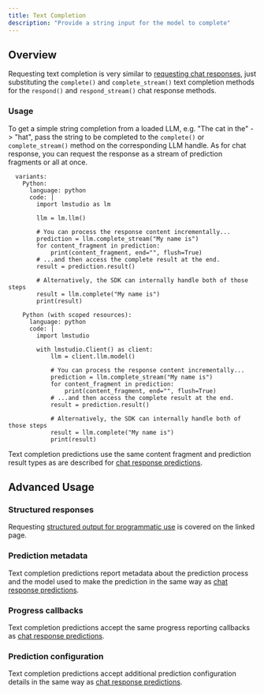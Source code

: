 ```yaml
---
title: Text Completion
description: "Provide a string input for the model to complete"
---
```


## Overview

Requesting text completion is very similar to 
[requesting chat responses](/docs/sdk/python/chat-completion), just
substituting the `complete()` and `complete_stream()` text completion
methods for the `respond()` and `respond_stream()` chat response methods.

### Usage

To get a simple string completion from a loaded LLM, e.g. "The cat in the" -> "hat",
pass the string to be completed to the `complete()` or `complete_stream()` method on
the corresponding LLM handle. As for chat response, you can request the response as
a stream of prediction fragments or all at once.

```lms_code_snippet
  variants:
    Python:
      language: python
      code: |
        import lmstudio as lm

        llm = lm.llm()

        # You can process the response content incrementally...
        prediction = llm.complete_stream("My name is")
        for content_fragment in prediction:
            print(content_fragment, end="", flush=True)
        # ...and then access the complete result at the end.
        result = prediction.result()

        # Alternatively, the SDK can internally handle both of those steps
        result = llm.complete("My name is")
        print(result)

    Python (with scoped resources):
      language: python
      code: |
        import lmstudio

        with lmstudio.Client() as client:
            llm = client.llm.model()

            # You can process the response content incrementally...
            prediction = llm.complete_stream("My name is")
            for content_fragment in prediction:
                print(content_fragment, end="", flush=True)
            # ...and then access the complete result at the end.
            result = prediction.result()

            # Alternatively, the SDK can internally handle both of those steps
            result = llm.complete("My name is")
            print(result)
```

Text completion predictions use the same content fragment and prediction result
types as are described for [chat response predictions](/docs/sdk/python/chat-completion).

## Advanced Usage

### Structured responses

Requesting [structured output for programmatic use](/docs/sdk/python/structured-response)
is covered on the linked page.

### Prediction metadata

Text completion predictions report metadata about the prediction process and the
model used to make the prediction in the same way as
[chat response predictions](/docs/sdk/python/chat-completion).

### Progress callbacks

Text completion predictions accept the same progress reporting callbacks as
[chat response predictions](/docs/sdk/python/chat-completion).


### Prediction configuration

Text completion predictions accept additional prediction configuration details
in the same way as [chat response predictions](/docs/sdk/python/chat-completion).
